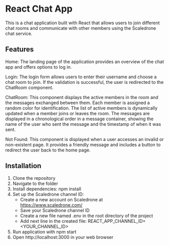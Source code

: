# React Chat App

This is a chat application built with React that allows users to join different chat rooms and communicate with other members using the Scaledrone chat service.

## Features

Home: The landing page of the application provides an overview of the chat app and offers options to log in.

Login: The login form allows users to enter their username and choose a chat room to join. If the validation is successful, the user is redirected to the ChatRoom component.

ChatRoom: This component displays the active members in the room and the messages exchanged between them. Each member is assigned a random color for identification. The list of active members is dynamically updated when a member joins or leaves the room. The messages are displayed in a chronological order in a message container, showing the name of the user who sent the message and the timestamp of when it was sent. 

Not Found: This component is displayed when a user accesses an invalid or non-existent page. It provides a friendly message and includes a button to redirect the user back to the home page.

## Installation

1. Clone the repository
2. Navigate to the folder
3. Install dependencies: npm install
4. Set up the Scaledrone channel ID: 
    - Create a new account on Scaledrone at https://www.scaledrone.com/
    - Save your Scaledrone channel ID
    - Create a new file named .env in the root directory of the project
    - Add next line in the created file: REACT_APP_CHANNEL_ID=<YOUR_CHANNEL_ID>
5. Run application with npm start
6. Open http://localhost:3000 in your web browser

